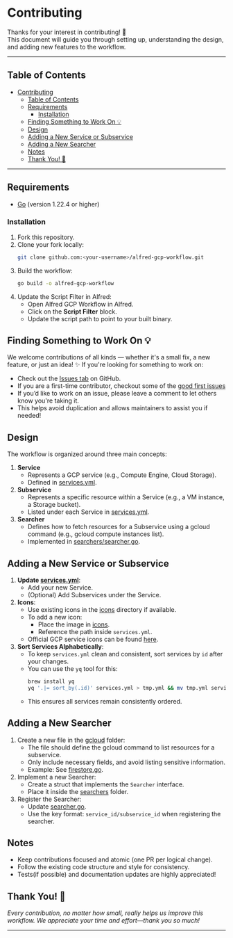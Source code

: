 # Contributing

Thanks for your interest in contributing! 🎉  
This document will guide you through setting up, understanding the design, and adding new features to the workflow.

---

## Table of Contents
- [Contributing](#contributing)
  - [Table of Contents](#table-of-contents)
  - [Requirements](#requirements)
    - [Installation](#installation)
  - [Finding Something to Work On 💡](#finding-something-to-work-on-)
  - [Design](#design)
  - [Adding a New Service or Subservice](#adding-a-new-service-or-subservice)
  - [Adding a New Searcher](#adding-a-new-searcher)
  - [Notes](#notes)
  - [Thank You! 🙏](#thank-you-)

---

## Requirements

- [Go](https://golang.org/doc/install) (version 1.22.4 or higher)

### Installation

1. Fork this repository.
2. Clone your fork locally:
   ```bash
   git clone github.com:<your-username>/alfred-gcp-workflow.git
   ```
3. Build the workflow:
   ```bash
   go build -o alfred-gcp-workflow
   ```
4. Update the Script Filter in Alfred:
    - Open Alfred GCP Workflow in Alfred.
    - Click on the **Script Filter** block.
    - Update the script path to point to your built binary.


## Finding Something to Work On 💡

We welcome contributions of all kinds — whether it's a small fix, a new feature, or just an idea! ✨
If you're looking for something to work on:
- Check out the [Issues tab](https://github.com/dineshgowda24/alfred-gcp-workflow/issues) on GitHub.
- If you are a first-time contributor, checkout some of the [good first issues](https://github.com/dineshgowda24/alfred-gcp-workflow/labels/good%20first%20issue)
- If you’d like to work on an issue, please leave a comment to let others know you're taking it.
- This helps avoid duplication and allows maintainers to assist you if needed!

## Design

The workflow is organized around three main concepts:
1. **Service**
   - Represents a GCP service (e.g., Compute Engine, Cloud Storage).
   - Defined in [services.yml](services.yml).
2. **Subservice**
   - Represents a specific resource within a Service (e.g., a VM instance, a Storage bucket).
   - Listed under each Service in [services.yml](services.yml).
3. **Searcher**
   - Defines how to fetch resources for a Subservice using a gcloud command (e.g., gcloud compute instances list).
   - Implemented in [searchers/searcher.go](searchers/searcher.go).

## Adding a New Service or Subservice

1. **Update [services.yml](services.yml)**:
   - Add your new Service.
   - (Optional) Add Subservices under the Service.
2. **Icons**:
   - Use existing icons in the [icons](../icons) directory if available.
   - To add a new icon:
      - Place the image in [icons](../icons).
      - Reference the path inside `services.yml`.
   - Official GCP service icons can be found [here](https://cloud.google.com/icons).
3. **Sort Services Alphabetically**:
   - To keep `services.yml` clean and consistent, sort services by `id` after your changes.
   - You can use the `yq` tool for this:
     ```bash
     brew install yq
     yq '.|= sort_by(.id)' services.yml > tmp.yml && mv tmp.yml services.yml
     ```
   - This ensures all services remain consistently ordered.

## Adding a New Searcher
1. Create a new file in the [gcloud](gcloud/) folder:
   - The file should define the gcloud command to list resources for a subservice.
   - Only include necessary fields, and avoid listing sensitive information.
   - Example: See [firestore.go](gcloud/filestore.go).
2. Implement a new Searcher:
   - Create a struct that implements the `Searcher` interface.
   - Place it inside the [searchers](searchers/) folder.
3. Register the Searcher:
   - Update [searcher.go](searchers/searcher.go).
   - Use the key format: `service_id/subservice_id` when registering the searcher.

## Notes

- Keep contributions focused and atomic (one PR per logical change).
- Follow the existing code structure and style for consistency.
- Tests(if possible) and documentation updates are highly appreciated!


## Thank You! 🙏

*Every contribution, no matter how small, really helps us improve this workflow. We appreciate your time and effort—thank you so much!*

---